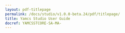 ```yaml
---
layout: pdf-titlepage
permalink: /docs/studio/v1.0.0-beta.24/pdf/titlepage/
title: Yamcs Studio User Guide
docref: YAMCSSTCORE-SA-MA-
---
```


